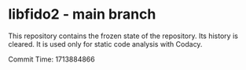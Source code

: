 # libfido2 - main branch

This repository contains the frozen state of the repository.
Its history is cleared. It is used only for static code
analysis with Codacy.

Commit Time: 1713884866